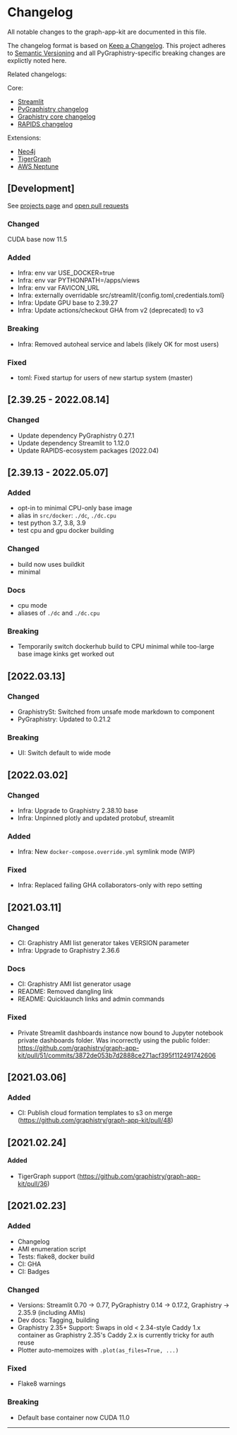 # Changelog

All notable changes to the graph-app-kit are documented in this file.

The changelog format is based on [Keep a Changelog](https://keepachangelog.com/en/1.0.0/). This project adheres to [Semantic Versioning](https://semver.org/spec/v2.0.0.html) and all PyGraphistry-specific breaking changes are explictly noted here.

Related changelogs:

Core:
* [Streamlit](https://docs.streamlit.io/en/stable/changelog.html)
* [PyGraphistry changelog](https://github.com/graphistry/pygraphistry/blob/master/CHANGELOG.md)
* [Graphistry core changelog](https://graphistry.zendesk.com/hc/en-us/articles/360033184174-Enterprise-Release-List-Downloads)
* [RAPIDS changelog](https://github.com/rapidsai/cudf/releases)

Extensions:
* [Neo4j](https://neo4j.com/release-notes/)
* [TigerGraph](https://docs.tigergraph.com/faqs/change-log-1)
* [AWS Neptune](https://docs.aws.amazon.com/neptune/latest/userguide/doc-history.html)

## [Development]

See [projects page](https://github.com/graphistry/graph-app-kit/projects) and [open pull requests](https://github.com/graphistry/graph-app-kit/pulls)

### Changed

CUDA base now 11.5

### Added

* Infra: env var USE_DOCKER=true
* Infra: env var PYTHONPATH=/apps/views
* Infra: env var FAVICON_URL
* Infra: externally overridable src/streamlit/{config.toml,credentials.toml}
* Infra: Update GPU base to 2.39.27
* Infra: Update actions/checkout GHA from v2 (deprecated) to v3

### Breaking

* Infra: Removed autoheal service and labels (likely OK for most users)

### Fixed

* toml: Fixed startup for users of new startup system (master)


## [2.39.25 - 2022.08.14]

### Changed

* Update dependency PyGraphistry 0.27.1
* Update dependency Streamlit to 1.12.0
* Update RAPIDS-ecosystem packages (2022.04)

## [2.39.13 - 2022.05.07]

### Added

* opt-in to minimal CPU-only base image 
* alias in `src/docker`: `./dc`, `./dc.cpu`
* test python 3.7, 3.8, 3.9
* test cpu and gpu docker building

### Changed

* build now uses buildkit
* minimal

### Docs

* cpu mode
* aliases of `./dc` and `./dc.cpu`

### Breaking

* Temporarily switch dockerhub build to CPU minimal while too-large base image kinks get worked out 

## [2022.03.13]

### Changed

* GraphistrySt: Switched from unsafe mode markdown to component
* PyGraphistry: Updated to 0.21.2

### Breaking

* UI: Switch default to wide mode


## [2022.03.02]

### Changed

* Infra: Upgrade to Graphistry 2.38.10 base
* Infra: Unpinned plotly and updated protobuf, streamlit

### Added

* Infra: New `docker-compose.override.yml` symlink mode (WIP)

### Fixed

* Infra: Replaced failing GHA collaborators-only with repo setting

## [2021.03.11]

### Changed

* CI: Graphistry AMI list generator takes VERSION parameter
* Infra: Upgrade to Graphistry 2.36.6

### Docs

* CI: Graphistry AMI list generator usage
* README: Removed dangling link
* README: Quicklaunch links and admin commands

### Fixed

* Private Streamlit dashboards instance now bound to Jupyter notebook private dashboards folder. Was incorrectly using the public folder: https://github.com/graphistry/graph-app-kit/pull/51/commits/3872de053b7d2888ce271acf395f112491742606

## [2021.03.06]

### Added

* CI: Publish cloud formation templates to s3 on merge (https://github.com/graphistry/graph-app-kit/pull/48)

## [2021.02.24]

#### Added

* TigerGraph support (https://github.com/graphistry/graph-app-kit/pull/36)

## [2021.02.23]

### Added

* Changelog
* AMI enumeration script
* Tests: flake8, docker build
* CI: GHA
* CI: Badges

### Changed

* Versions: Streamlit 0.70 -> 0.77, PyGraphistry 0.14 -> 0.17.2, Graphistry -> 2.35.9 (including AMIs)
* Dev docs: Tagging, building
* Graphistry 2.35+ Support: Swaps in old < 2.34-style Caddy 1.x container as Graphistry 2.35's Caddy 2.x is currently tricky for auth reuse
* Plotter auto-memoizes with `.plot(as_files=True, ...)`

### Fixed

* Flake8 warnings

### Breaking

* Default base container now CUDA 11.0

---
